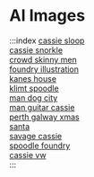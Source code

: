 <link rel="stylesheet" href="../../_styles/index-style2.css" />

# AI Images

:::index
[cassie sloop](cassie-sloop/cassie-sloop.html)  
[cassie snorkle](cassie-snorkle/cassie-snorkle.html)  
[crowd skinny men](crowd-skinny-men/crowd-skinny-men.html)  
[foundry illustration](foundry-illustration/foundry-illustration.html)  
[kanes house](kanes-house/kanes-house.html)  
[klimt spoodle](klimt-spoodle/klimt-spoodle.html)  
[man dog city](man-dog-city/man-dog-city.html)  
[man guitar cassie](man-guitar-cassie/man-guitar-cassie.html)  
[perth galway xmas](perth-galway-xmas/perth-galway-xmas.html)  
[santa](santa/santa.html)  
[savage cassie](savage-cassie/savage-cassie.html)  
[spoodle foundry](spoodle-foundry/spoodle-foundry.html)  
[cassie vw](video/cassie-vw/cassie-vw.html)  
:::

<style>
</style>
